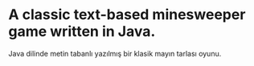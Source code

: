 # A classic text-based minesweeper game written in Java.

Java dilinde metin tabanlı yazılmış bir klasik mayın tarlası oyunu.
